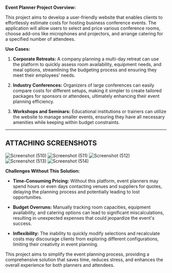 **Event Planner Project Overview:**

This project aims to develop a user-friendly website that enables clients to effortlessly estimate costs for hosting business conference events. The application will allow users to select and price various conference rooms, choose add-ons like microphones and projectors, and arrange catering for a specified number of attendees.

**Use Cases:**

1. **Corporate Retreats:** A company planning a multi-day retreat can use the platform to quickly assess room availability, equipment needs, and meal options, streamlining the budgeting process and ensuring they meet their employees’ needs.

2. **Industry Conferences:** Organizers of large conferences can easily compare costs for different setups, making it simpler to create tailored packages for sponsors or attendees, ultimately enhancing their event planning efficiency.

3. **Workshops and Seminars:** Educational institutions or trainers can utilize the website to manage smaller events, ensuring they have all necessary amenities while keeping within budget constraints.

-------------------------
ATTACHING SCREENSHOTS
-------------------------
![Screenshot (510)](https://github.com/user-attachments/assets/5b886cd0-fc1e-41b2-aad6-69b3053eaff7)
![Screenshot (511)](https://github.com/user-attachments/assets/b0858d12-de9d-4ad5-8671-ce61fa092bf4)
![Screenshot (512)](https://github.com/user-attachments/assets/ac73a954-0570-4687-9a1d-f73baf0986d6)
![Screenshot (513)](https://github.com/user-attachments/assets/2a766a87-6a9f-49d9-9bfe-239c6eabe70b)
![Screenshot (514)](https://github.com/user-attachments/assets/03ccc615-d937-4f57-a825-3d2f56452b6d)

**Challenges Without This Solution:**

- **Time-Consuming Pricing:** Without this platform, event planners may spend hours or even days contacting venues and suppliers for quotes, delaying the planning process and potentially leading to lost opportunities.
  
- **Budget Overruns:** Manually tracking room capacities, equipment availability, and catering options can lead to significant miscalculations, resulting in unexpected expenses that could jeopardize the event's success.

- **Inflexibility:** The inability to quickly modify selections and recalculate costs may discourage clients from exploring different configurations, limiting their creativity in event planning.

This project aims to simplify the event planning process, providing a comprehensive solution that saves time, reduces stress, and enhances the overall experience for both planners and attendees.
